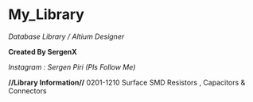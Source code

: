 # My_Library
*Database Library / Altium Designer*

**Created By SergenX**

*Instagram : Sergen Piri (Pls Follow Me)*

**//Library Information//**
0201-1210 Surface SMD Resistors , Capacitors & Connectors 
